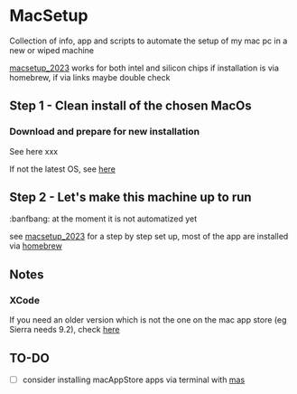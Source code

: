 # MacSetup
Collection of info, app and scripts to automate the setup of my mac pc in a new or wiped machine

[macsetup_2023](macsetup_2023.md) works for both intel and silicon chips if installation is via homebrew, if via links maybe double check

## Step 1 - Clean install of the chosen MacOs

### Download and prepare for new installation

See here xxx

If not the latest OS, see [here](https://bootableinstaller.com/macos/#macos)

## Step 2 - Let's make this machine up to run

:banfbang: at the moment it is not automatized yet

see [macsetup_2023](macsetup_2023.md) for a step by step set up, most of the app are installed via [homebrew](https://brew.sh/)

## Notes

### XCode

If you need an older version which is not the one on the mac app store (eg Sierra needs 9.2), check [here](https://developer.apple.com/download/more/)

## TO-DO

- [ ] consider installing macAppStore apps via terminal with [mas](https://github.com/mas-cli/mas)
